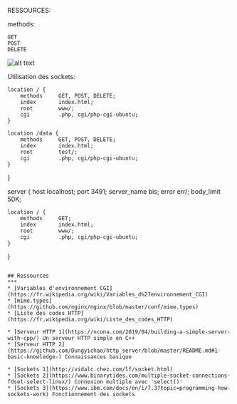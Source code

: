 RESSOURCES:

methods:
```
GET
POST
DELETE
```

![alt text](https://github.com/gborneGit/webserv/blob/main/webserv_logs.png)

Utilisation des sockets:

	location / {
		methods 	GET, POST, DELETE;
		index		index.html;
		root		www/;
		cgi			.php, cgi/php-cgi-ubuntu;
	}

	location /data {
		methods 	GET, POST, DELETE;
		index		index.html;
		root		test/;
		cgi			.php, cgi/php-cgi-ubuntu;
	}
}

server {
	host			localhost;
	port			3491;
	server_name		bis;
	error			err/;
	body_limit		50K;

	location / {
		methods 	GET;
		index		index.html;
		root		www/;
		cgi			.php, cgi/php-cgi-ubuntu;
	}
}
```

## Ressources
***
* [Variables d'environnement CGI](https://fr.wikipedia.org/wiki/Variables_d%27environnement_CGI)
* [mime.types](https://github.com/nginx/nginx/blob/master/conf/mime.types)
* [Liste des codes HTTP](https://fr.wikipedia.org/wiki/Liste_des_codes_HTTP)

* [Serveur HTTP 1](https://ncona.com/2019/04/building-a-simple-server-with-cpp/) Un serveur HTTP simple en C++
* [Serveur HTTP 2](https://github.com/Dungyichao/http_server/blob/master/README.md#1-basic-knowledge-) Connaissances basique

* [Sockets 1](http://vidalc.chez.com/lf/socket.html)
* [Sockets 2](https://www.binarytides.com/multiple-socket-connections-fdset-select-linux/) Connexion multiple avec 'select()'
* [Sockets 3](https://www.ibm.com/docs/en/i/7.3?topic=programming-how-sockets-work) Fonctionnement des sockets
